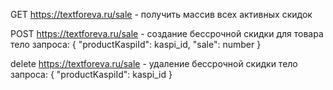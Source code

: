 GET https://textforeva.ru/sale - получить массив всех активных скидок

POST https://textforeva.ru/sale - создание бессрочной скидки для товара
тело запроса:
{
  "productKaspiId": kaspi_id,
  "sale": number
}

delete https://textforeva.ru/sale - удаление бессрочной скидки
тело запроса:
{
  "productKaspiId": kaspi_id
}